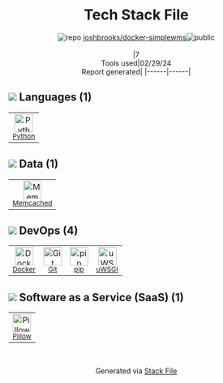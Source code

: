 <!--
&lt;--- Readme.md Snippet without images Start ---&gt;
## Tech Stack
joshbrooks/docker-simplewms is built on the following main stack:

- [Python](https://www.python.org) – Languages
- [Memcached](http://memcached.org/) – Databases
- [Docker](https://www.docker.com/) – Virtual Machine Platforms & Containers
- [pip](https://pypi.org/project/pip/) – Front End Package Manager
- [uWSGI](https://github.com/unbit/uwsgi) – Web Server Interface
- [Pillow](https://python-pillow.github.io/) – Image Processing and Management

Full tech stack [here](/techstack.md)

&lt;--- Readme.md Snippet without images End ---&gt;

&lt;--- Readme.md Snippet with images Start ---&gt;
## Tech Stack
joshbrooks/docker-simplewms is built on the following main stack:

- <img width='25' height='25' src='https://img.stackshare.io/service/993/pUBY5pVj.png' alt='Python'/> [Python](https://www.python.org) – Languages
- <img width='25' height='25' src='https://img.stackshare.io/service/1040/hDNnpa4a_400x400.jpg' alt='Memcached'/> [Memcached](http://memcached.org/) – Databases
- <img width='25' height='25' src='https://img.stackshare.io/service/586/n4u37v9t_400x400.png' alt='Docker'/> [Docker](https://www.docker.com/) – Virtual Machine Platforms & Containers
- <img width='25' height='25' src='https://img.stackshare.io/service/5559/-RIWgodF_400x400.jpg' alt='pip'/> [pip](https://pypi.org/project/pip/) – Front End Package Manager
- <img width='25' height='25' src='https://img.stackshare.io/service/1838/uwsgi.png' alt='uWSGI'/> [uWSGI](https://github.com/unbit/uwsgi) – Web Server Interface
- <img width='25' height='25' src='https://img.stackshare.io/service/2375/default_1f67b0ca7416a9f52beb655f90b5602d5ef74b75.jpg' alt='Pillow'/> [Pillow](https://python-pillow.github.io/) – Image Processing and Management

Full tech stack [here](/techstack.md)

&lt;--- Readme.md Snippet with images End ---&gt;
-->
<div align="center">

# Tech Stack File
![](https://img.stackshare.io/repo.svg "repo") [joshbrooks/docker-simplewms](https://github.com/joshbrooks/docker-simplewms)![](https://img.stackshare.io/public_badge.svg "public")
<br/><br/>
|7<br/>Tools used|02/29/24 <br/>Report generated|
|------|------|
</div>

## <img src='https://img.stackshare.io/languages.svg'/> Languages (1)
<table><tr>
  <td align='center'>
  <img width='36' height='36' src='https://img.stackshare.io/service/993/pUBY5pVj.png' alt='Python'>
  <br>
  <sub><a href="https://www.python.org">Python</a></sub>
  <br>
  <sub></sub>
</td>

</tr>
</table>

## <img src='https://img.stackshare.io/databases.svg'/> Data (1)
<table><tr>
  <td align='center'>
  <img width='36' height='36' src='https://img.stackshare.io/service/1040/hDNnpa4a_400x400.jpg' alt='Memcached'>
  <br>
  <sub><a href="http://memcached.org/">Memcached</a></sub>
  <br>
  <sub></sub>
</td>

</tr>
</table>

## <img src='https://img.stackshare.io/devops.svg'/> DevOps (4)
<table><tr>
  <td align='center'>
  <img width='36' height='36' src='https://img.stackshare.io/service/586/n4u37v9t_400x400.png' alt='Docker'>
  <br>
  <sub><a href="https://www.docker.com/">Docker</a></sub>
  <br>
  <sub></sub>
</td>

<td align='center'>
  <img width='36' height='36' src='https://img.stackshare.io/service/1046/git.png' alt='Git'>
  <br>
  <sub><a href="http://git-scm.com/">Git</a></sub>
  <br>
  <sub></sub>
</td>

<td align='center'>
  <img width='36' height='36' src='https://img.stackshare.io/service/5559/-RIWgodF_400x400.jpg' alt='pip'>
  <br>
  <sub><a href="https://pypi.org/project/pip/">pip</a></sub>
  <br>
  <sub></sub>
</td>

<td align='center'>
  <img width='36' height='36' src='https://img.stackshare.io/service/1838/uwsgi.png' alt='uWSGI'>
  <br>
  <sub><a href="https://github.com/unbit/uwsgi">uWSGI</a></sub>
  <br>
  <sub></sub>
</td>

</tr>
</table>

## <img src='https://img.stackshare.io/saas.svg'/> Software as a Service (SaaS) (1)
<table><tr>
  <td align='center'>
  <img width='36' height='36' src='https://img.stackshare.io/service/2375/default_1f67b0ca7416a9f52beb655f90b5602d5ef74b75.jpg' alt='Pillow'>
  <br>
  <sub><a href="https://python-pillow.github.io/">Pillow</a></sub>
  <br>
  <sub></sub>
</td>

</tr>
</table>

<br/>
<div align='center'>

Generated via [Stack File](https://github.com/marketplace/stack-file)
